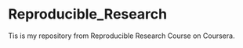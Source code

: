 Reproducible_Research
=====================

Tis is my repository from Reproducible Research Course on Coursera.
